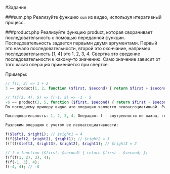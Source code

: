 #Задание

###sum.php
Реализуйте функцию `sum` из видео, используя итеративный процесс.

###product.php
Реализуйте функцию product, которая сворачивает последовательность с помощью переданной функции. Последовательность задается первыми двумя аргументами. Первый это начало последовательности, второй это окончание, например последовательность [1, 4] это 1, 2, 3, 4. Свертка это сведение последовательности к какому-то значению. Само значение зависит от того какая операция применяется при свертке.

Примеры:

```php
// f(1, 2) => 1 + 2
3 == product(1, 2, function ($first, $second) { return $first + $second; }) // sum

// f(f(3, 4), 5) => f(-1, 5) => -1 - 5
-6 == product(3, 5, function ($first, $second) { return $first - $second; }) // minus
По последнему примеру видно что операция является левоассоциативной. Рассмотрим подробнее на последовательности [1, 4]:

Последовательность: 1, 2, 3, 4. Операция: f - внутренности не важны, главное что это некая функция.

Разложим операцию с учетом ее левоассоциативности:

f($left1, $right1); // $right1 = 4
f(f($left2, $right2), $right1); // $right2 = 3
f(f(f($left3, $right3), $right2), $right1); // $right3 = 2

// f = function ($first, $second) { return $first - $second; };
f(f(f(1, 2), 3), 4);
f(f(-1, 3), 4);
f(-4, 4); // -8
```
